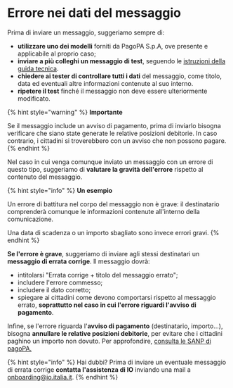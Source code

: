 # Errore nei dati del messaggio

Prima di inviare un messaggio, suggeriamo sempre di:

* **utilizzare uno dei modelli** forniti da PagoPA S.p.A, ove presente e applicabile al proprio caso;
* **inviare a più colleghi un messaggio di test**, seguendo le [istruzioni della guida tecnica](http://localhost:5000/s/coSKRte21UjDBRWKLtEs/funzionalita/inviare-un-messaggio/messaggi-di-test).
* **chiedere ai tester di controllare tutti i dati** del messaggio, come titolo, data ed eventuali altre informazioni contenute al suo interno.&#x20;
* **ripetere il test** finché il messaggio non deve essere ulteriormente modificato.

{% hint style="warning" %}
**Importante**

Se il messaggio include un avviso di pagamento, prima di inviarlo bisogna verificare che siano state generate le relative posizioni debitorie. In caso contrario, i cittadini si troverebbero con un avviso che non possono pagare.
{% endhint %}

Nel caso in cui venga comunque inviato un messaggio con un errore di questo tipo, suggeriamo di **valutare la gravità dell'errore** rispetto al contenuto del messaggio.

{% hint style="info" %}
**Un esempio**

Un errore di battitura nel corpo del messaggio non è grave: il destinatario comprenderà comunque le informazioni contenute all'interno della comunicazione.

Una data di scadenza o un importo sbagliato sono invece errori gravi.
{% endhint %}

**Se l'errore è grave**, suggeriamo di inviare agli stessi destinatari un **messaggio di errata corrige**. Il messaggio dovrà:

* intitolarsi "Errata corrige + titolo del messaggio errato";
* includere l'errore commesso;
* includere il dato corretto;
* spiegare ai cittadini come devono comportarsi rispetto al messaggio errato, **soprattutto nel caso in cui l'errore riguardi l'avviso di pagamento**.

Infine, se l'errore riguarda l'**avviso di pagamento** (destinatario, importo...), bisogna **annullare le relative posizioni debitorie**, per evitare che i cittadini paghino un importo non dovuto. Per approfondire, [consulta le SANP di pagoPA.](https://docs.pagopa.it/sanp/casi-duso/pagamento-di-un-avviso-presso-psp)

{% hint style="info" %}
Hai dubbi? Prima di inviare un eventuale messaggio di errata corrige **contatta l'assistenza di IO** inviando una mail a [onboarding@io.italia.it](mailto:onboarding@io.italia.it).
{% endhint %}
